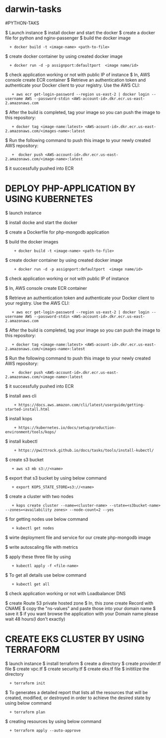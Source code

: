 # darwin-tasks
#PYTHON-TAKS

$ Launch instance
$ install docker and start the docker 
$  create a docker file for python and nginx-passenger
$  build the docker image
      
      + docker build -t <image-name> <path-to-file>
      
$ create docker container by using  created docker image
      
      + docker run -d -p assignport:defaultport  <image name/id>
      
$ check application working or not with public IP of instance
$ In, AWS console create ECR container
$  Retrieve an authentication token and authenticate your Docker client to your registry.
Use the AWS CLI:
       
       + aws ecr get-login-password --region us-east-2 | docker login --username AWS --password-stdin <AWS-account-id>.dkr.ecr.us-east-2.amazonaws.com
    
$  After the build is completed, tag your image so you can push the image to this repository:
       
       + docker tag <image-name:latest> <AWS-acount-id>.dkr.ecr.us-east-2.amazonaws.com/<images-name>:latest
$ Run the following command to push this image to your newly created AWS repository:
       
       +  docker push <AWS-account-id>.dkr.ecr.us-east-2.amazonaws.com/<image-name>:latest

$ it successfully pushed into ECR 



# DEPLOY PHP-APPLICATION BY USING KUBERNETES

$ launch instance

$  install docke and start the docker

$  create a Dockerfile for php-mongodb application

$  build the docker images 
        
        + docker build -t <image-name> <path-to-file>

$  create docker container by using created docker image
        
        + docker run -d -p assignport:defaultport  <image name/id>

$ check application working or not with public IP of instance

$ In, AWS console create ECR container

$  Retrieve an authentication token and authenticate your Docker client to your registry.
Use the AWS CLI:
       
       + aws ecr get-login-password --region us-east-2 | docker login --username AWS --password-stdin <AWS-account-id>.dkr.ecr.us-east-2.amazonaws.com
    
$  After the build is completed, tag your image so you can push the image to this repository:
       
       + docker tag <image-name:latest> <AWS-acount-id>.dkr.ecr.us-east-2.amazonaws.com/<images-name>:latest

$ Run the following command to push this image to your newly created AWS repository:
       
       +  docker push <AWS-account-id>.dkr.ecr.us-east-2.amazonaws.com/<image-name>:latest

$ it successfully pushed into ECR 


$ install aws cli
        
        + https://docs.aws.amazon.com/cli/latest/userguide/getting-started-install.html
$ install kops 
        
        + https://kubernetes.io/docs/setup/production-environment/tools/kops/
$ install kubectl
        
        + https://pwittrock.github.io/docs/tasks/tools/install-kubectl/
$ create s3 bucket 
       
       + aws s3 mb s3://<name>
$ export that s3 bucket by using below command
       
       + export KOPS_STATE_STORE=s3://<name>
$ create a cluster with two nodes
       
       + kops create cluster --name=<cluster-name> --state=<s3bucket-name> --zones=<availability zones> --node-count=2 --yes
$ for getting nodes use below command
       
       + kubectl get nodes

$ wirte deployment file and service for our create php-mongodb image 

$ write autoscaling file with metrics

$ apply these three file by using
       
       + kubectl apply -f <file-name>
$ To get all details use below command
       
       + kubectl get all
$ check application working or not with Loadbalancer DNS


$ create Route 53 private hosted zone 
$ In, this zone create Record with CNAME 
$ copy the "ns-values" and paste those into your domain name 
$ save it
$ if you want browse the application with your Domain name please wait 48 hours(I don't exactly)
  
      
# CREATE EKS CLUSTER BY USING TERRAFORM
      
 $ launch instance
 $ install terraform 
 $ create a directory
 $ create provider.tf file 
 $ create vpc.tf
 $ create security.tf
 $ create eks.tf file
 $ inititlize the directory
      
      + terraform init
 $ To generates a detailed report that lists all the resources that will be created, modified, or destroyed in order to achieve the desired state by using below command
      
      + terraform plan
 $ creating resources by using below command
      
      + terraform apply --auto-approve

